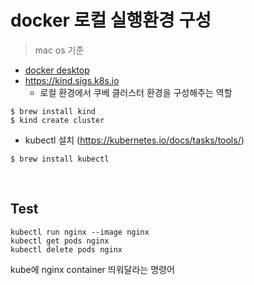 # docker 로컬 실행환경 구성

> mac os 기준

- [docker desktop](https://www.docker.com/)
- https://kind.sigs.k8s.io
  - 로컬 환경에서 쿠베 클러스터 환경을 구성해주는 역할

```shell
$ brew install kind
$ kind create cluster
```
- kubectl 설치 (https://kubernetes.io/docs/tasks/tools/)

```shell
$ brew install kubectl
```

<br>

## Test

```shell
kubectl run nginx --image nginx
kubectl get pods nginx
kubectl delete pods nginx
```
kube에 nginx container 띄워달라는 명령어

